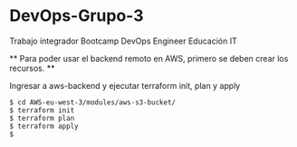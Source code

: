 # DevOps-Grupo-3
Trabajo integrador Bootcamp DevOps Engineer Educación IT

** Para poder usar el backend remoto en AWS, primero se deben crear los recursos. **

Ingresar a aws-backend y ejecutar terraform init, plan y apply

	$ cd AWS-eu-west-3/modules/aws-s3-bucket/
	$ terraform init
	$ terraform plan
	$ terraform apply
	$



